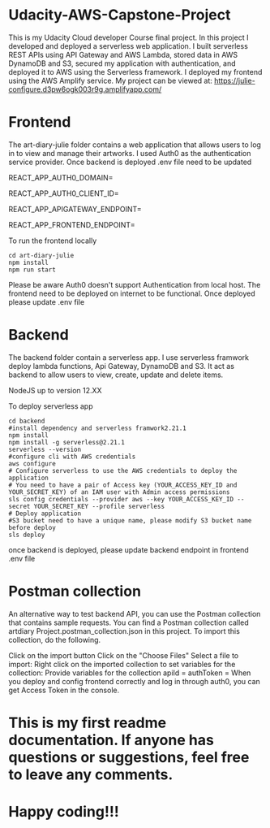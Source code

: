 # Udacity-AWS-Capstone-Project
This is my Udacity Cloud developer Course final project. In this project I developed and deployed a serverless web application. I built serverless REST APIs using API Gateway and AWS Lambda, stored data in AWS DynamoDB and S3, secured my application with authentication, and deployed it to AWS using the Serverless framework. I deployed my frontend using the AWS Amplify service. My project can be viewed at:
https://julie-configure.d3pw6ogk003r9g.amplifyapp.com/


# Frontend
The art-diary-julie folder contains a web application that allows users to log in to view and manage their artworks. I used Auth0 as the authentication service provider.
Once backend is deployed .env file need to be updated 

REACT_APP_AUTH0_DOMAIN=<AUTH0 account domain>

REACT_APP_AUTH0_CLIENT_ID=<AUTH0 account client id>

REACT_APP_APIGATEWAY_ENDPOINT=<Backend endpoint>

REACT_APP_FRONTEND_ENDPOINT=<Frontend endpoint>

To run the frontend locally
```
cd art-diary-julie
npm install
npm run start
```
Please be aware Auth0 doesn't support Authentication from local host. The frontend need to be deployed on internet to be functional. 
Once deployed please update .env file


# Backend
The backend folder contain a serverless app. I use serverless framwork deploy lambda functions, Api Gateway, DynamoDB and S3. It act as backend to allow users to view, create, update and delete items.

NodeJS up to version 12.XX

To deploy serverless app 
```
cd backend
#install dependency and serverless framwork2.21.1
npm install
npm install -g serverless@2.21.1
serverless --version
#configure cli with AWS credentials
aws configure 
# Configure serverless to use the AWS credentials to deploy the application
# You need to have a pair of Access key (YOUR_ACCESS_KEY_ID and YOUR_SECRET_KEY) of an IAM user with Admin access permissions
sls config credentials --provider aws --key YOUR_ACCESS_KEY_ID --secret YOUR_SECRET_KEY --profile serverless
# Deploy application
#S3 bucket need to have a unique name, please modify S3 bucket name before deploy
sls deploy
```
once backend is deployed, please update backend endpoint in frontend .env file

# Postman collection

An alternative way to test backend API, you can use the Postman collection that contains sample requests. You can find a Postman collection called artdiary Project.postman_collection.json in this project. To import this collection, do the following.

Click on the import button
Click on the "Choose Files"
Select a file to import:
Right click on the imported collection to set variables for the collection:
Provide variables for the collection
apiId = <Api Gateway ID>
authToken = <AccessToken>
When you deploy and config frontend correctly and log in through auth0, you can get Access Token in the console.

# This is my first readme documentation. If anyone has questions or suggestions, feel free to leave any comments.
# Happy coding!!!




